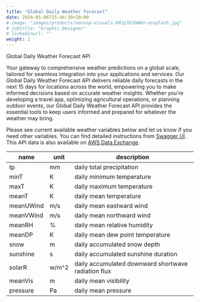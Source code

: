 ```yaml
---
title: "Global Daily Weather Forecast"
date: 2024-05-06T15:44:30+10:00
# image: "images/products/nonsap-visuals-kMJp7620W6U-unsplash.jpg"
# jobtitle: "Graphic Designer"
# linkedinurl: ""
weight: 2
---
```


Global Daily Weather Forecast API

Your gateway to comprehensive weather predictions on a global scale, tailored for seamless integration into your applications and services. Our Global Daily Weather Forecast API delivers reliable daily forecasts in the next 15 days for locations across the world, empowering you to make informed decisions based on accurate weather insights. Whether you're developing a travel app, optimizing agricultural operations, or planning outdoor events, our Global Daily Weather Forecast API provides the essential tools to keep users informed and prepared for whatever the weather may bring.

Please see current available weather variables below and let us know if you need other variables. You can find detailed instructions from [Swagger UI](https://app.swaggerhub.com/apis-docs/MeasureSpace/weather-api/0.1.0#/forecast/get_global_daily_weather_forecast_global_daily_weather_forecast_get). This API data is also available on [AWS Data Exchange](https://aws.amazon.com/marketplace/pp/prodview-ixlsy4vwvkj3u?sr=0-1&ref_=beagle&applicationId=AWSMPContessa).

| name      | unit  | description                                         |
| --------- | ----- | --------------------------------------------------- |
| tp        | mm    | daily total precipitation                           |
| minT      | K     | daily minimum temperature                           |
| maxT      | K     | daily maximum temperature                           |
| meanT     | K     | daily mean temperature                              |
| meanUWind | m/s   | daily mean eastward wind                            |
| meanVWind | m/s   | daily mean northward wind                           |
| meanRH    | %     | daily mean relative humidity                        |
| meanDP    | K     | daily mean dew point temperature                    |
| snow      | m     | daily accumulated snow depth                        |
| sunshine  | s     | daily accumulated sunshine duration                 |
| solarR    | w/m^2 | daily accumulated downward shortwave radiation flux |
| meanVis   | m     | daily mean visibility                               |
| pressure  | Pa    | daily mean pressure                                 |
